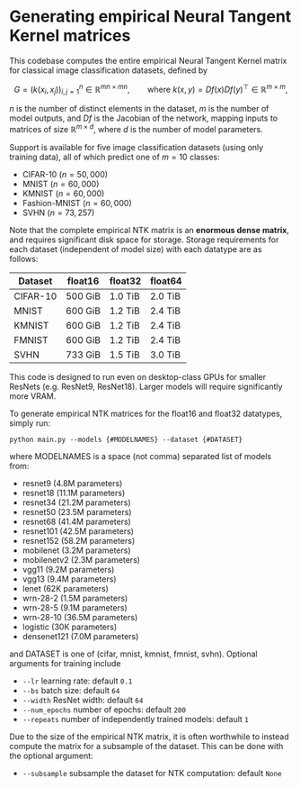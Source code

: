 # Generating empirical Neural Tangent Kernel matrices
This codebase computes the entire empirical Neural Tangent Kernel matrix for classical image classification datasets, 
defined by
```math
G = (k(x_i, x_j))_{i,j=1}^n \in \mathbb{R}^{mn \times mn},\qquad \mbox{where } k(x, y) = Df(x) Df(y)^\top \in \mathbb{R}^{m \times m},
```
$n$ is the number of distinct elements in the dataset, $m$ is the number of model outputs, and $Df$ is the Jacobian of the network, mapping inputs to matrices of size $\mathbb{R}^{m \times d}$, where $d$ is the number of model parameters.

Support is available for five image classification datasets (using only training data), all of which predict one of $m = 10$ classes:
- CIFAR-10 ($n = 50,000$)
- MNIST ($n = 60,000$)
- KMNIST ($n = 60,000$)
- Fashion-MNIST ($n = 60,000$)
- SVHN ($n = 73,257$)

Note that the complete empirical NTK matrix is an **enormous dense matrix**, and requires significant disk space for storage. Storage requirements for each dataset (independent of model size) with each datatype are as follows:

| Dataset  | float16 | float32 | float64 |
|----------|---------|---------|---------|
| CIFAR-10 | 500 GiB | 1.0 TiB | 2.0 TiB |
| MNIST    | 600 GiB | 1.2 TiB | 2.4 TiB |
| KMNIST   | 600 GiB | 1.2 TiB | 2.4 TiB |
| FMNIST   | 600 GiB | 1.2 TiB | 2.4 TiB |
| SVHN     | 733 GiB | 1.5 TiB | 3.0 TiB |

This code is designed to run even on desktop-class GPUs for smaller ResNets (e.g. ResNet9, ResNet18). Larger models will require significantly more VRAM.

To generate empirical NTK matrices for the float16 and float32 datatypes, simply run:

``python main.py --models {#MODELNAMES} --dataset {#DATASET}``

where MODELNAMES is a space (not comma) separated list of models from:
- resnet9 (4.8M parameters)
- resnet18 (11.1M parameters)
- resnet34 (21.2M parameters)
- resnet50 (23.5M parameters)
- resnet68 (41.4M parameters)
- resnet101 (42.5M parameters)
- resnet152 (58.2M parameters)
- mobilenet (3.2M parameters)
- mobilenetv2 (2.3M parameters)
- vgg11 (9.2M parameters)
- vgg13 (9.4M parameters)
- lenet (62K parameters)
- wrn-28-2 (1.5M parameters)
- wrn-28-5 (9.1M parameters)
- wrn-28-10 (36.5M parameters)
- logistic (30K parameters)
- densenet121 (7.0M parameters)

and DATASET is one of (cifar, mnist, kmnist, fmnist, svhn). Optional arguments for training include

- `--lr` learning rate: default `0.1`
- `--bs` batch size: default `64`
- `--width` ResNet width: default `64`
- `--num_epochs` number of epochs: default `200`
- `--repeats` number of independently trained models: default `1`

Due to the size of the empirical NTK matrix, it is often worthwhile to instead compute the matrix
for a subsample of the dataset. This can be done with the optional argument:

- `--subsample` subsample the dataset for NTK computation: default `None`